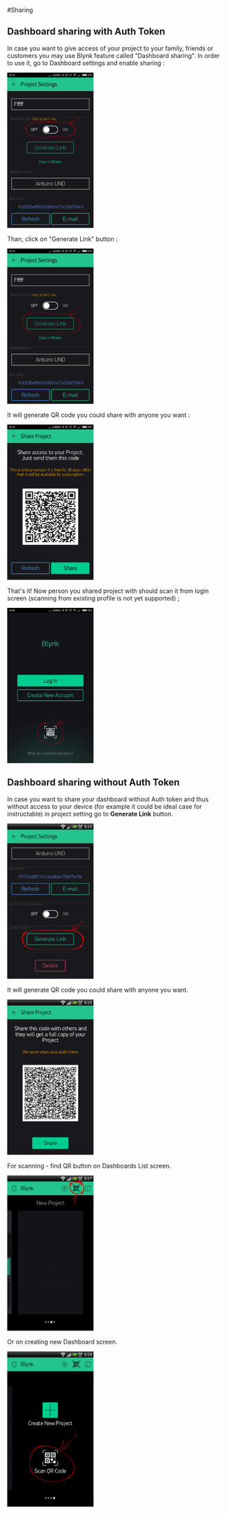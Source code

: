 #Sharing

## Dashboard sharing with Auth Token
In case you want to give access of your project to your family, friends or customers you may use Blynk feature 
called "Dashboard sharing". In order to use it, go to Dashboard settings and enable sharing :

<img src="images/dash_setttings_sharing.png" style="width: 200px; height:360px"/>

Than, click on "Generate Link" button :

<img src="images/dash_setttings_sharing_generate.png" style="width: 200px; height:360px"/>

It will generate QR code you could share with anyone you want :

<img src="images/dash_public_sharing.png" style="width: 200px; height:360px"/>

That's it! Now person you shared project with should scan it from login screen (scanning from existing profile is not yet supported) ;

<img src="images/scan_qr.png" style="width: 200px; height:360px"/>


## Dashboard sharing without Auth Token
In case you want to share your dashboard without Auth token and thus without access to your device 
(for example it could be ideal case for instructable) in project setting go to **Generate Link** button.

<img src="images/generate_link_edit.png" style="width: 200px; height:360px"/>

It will generate QR code you could share with anyone you want.

<img src="images/QR.png" style="width: 200px; height:360px"/>

For scanning - find QR button on Dashboards List screen.

<img src="images/QR_button_edit.png" style="width: 200px; height:360px"/>

Or on creating new Dashboard screen.

<img src="images/new_dashboard_QR_edit.png" style="width: 200px; height:360px"/>